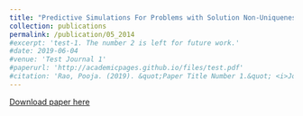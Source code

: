 ```yaml
---
title: "Predictive Simulations For Problems with Solution Non-Uniqueness"
collection: publications
permalink: /publication/05_2014
#excerpt: 'test-1. The number 2 is left for future work.'
#date: 2019-06-04
#venue: 'Test Journal 1'
#paperurl: 'http://academicpages.github.io/files/test.pdf'
#citation: 'Rao, Pooja. (2019). &quot;Paper Title Number 1.&quot; <i>Journal 1</i>. 1(1).'
---
```

[Download paper here](ftp://ftp.ams.sunysb.edu/papers/2014/susb14_02.pdf)

